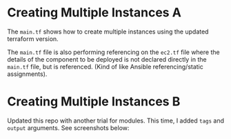 # Creating Multiple Instances A

The `main.tf` shows how to create multiple instances using the updated terraform version.

The `main.tf` file is also performing referencing on the `ec2.tf` file where the details of the component to be deployed is not declared directly in the `main.tf` file, but is referenced. (Kind of like Ansible referencing/static assignments).


# Creating Multiple Instances B

Updated this repo with another trial for modules. This time, I added `tags` and `output` arguments. See screenshots below:


